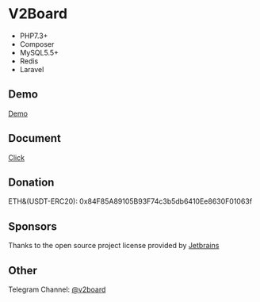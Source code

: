 # **V2Board**

- PHP7.3+
- Composer
- MySQL5.5+
- Redis
- Laravel

## Demo
[Demo](https://v2board.com)

## Document
[Click](https://docs.v2board.com)

## Donation
ETH&(USDT-ERC20): 0x84F85A89105B93F74c3b5db6410Ee8630F01063f

## Sponsors
Thanks to the open source project license provided by [Jetbrains](https://www.jetbrains.com/)

## Other
Telegram Channel: [@v2board](https://t.me/v2board)
